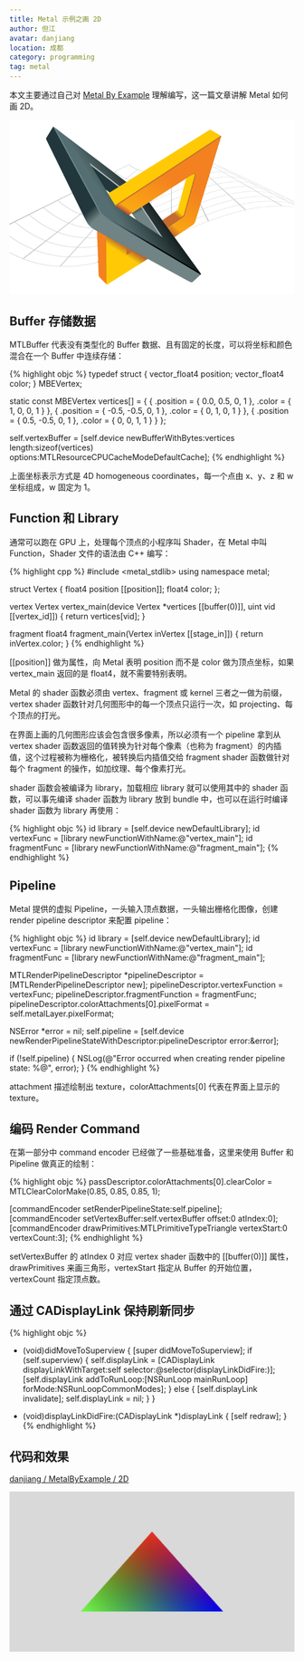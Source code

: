 ```yaml
---
title: Metal 示例之画 2D
author: 但江
avatar: danjiang
location: 成都
category: programming
tag: metal
---
```


本文主要通过自己对 [Metal By Example](https://gumroad.com/l/metalbyexample) 理解编写，这一篇文章讲解 Metal 如何画 2D。

![Metal By Example Cover](/images/mbe-cover.png)

## Buffer 存储数据

MTLBuffer 代表没有类型化的 Buffer 数据、且有固定的长度，可以将坐标和颜色混合在一个 Buffer 中连续存储：

{% highlight objc %}
typedef struct {
  vector_float4 position;
  vector_float4 color;
} MBEVertex;

static const MBEVertex vertices[] = {
  { .position = {  0.0,  0.5, 0, 1 }, .color = { 1, 0, 0, 1 } },
  { .position = { -0.5, -0.5, 0, 1 }, .color = { 0, 1, 0, 1 } },
  { .position = {  0.5, -0.5, 0, 1 }, .color = { 0, 0, 1, 1 } }
};

self.vertexBuffer = [self.device newBufferWithBytes:vertices
                                             length:sizeof(vertices)
                                            options:MTLResourceCPUCacheModeDefaultCache];
{% endhighlight %}

上面坐标表示方式是 4D homogeneous coordinates，每一个点由 x、y、z 和 w 坐标组成，w 固定为 1。 

## Function 和 Library

通常可以跑在 GPU 上，处理每个顶点的小程序叫 Shader，在 Metal 中叫 Function，Shader 文件的语法由 C++ 编写：

{% highlight cpp %}
#include <metal_stdlib>
using namespace metal;

struct Vertex
{
  float4 position [[position]];
  float4 color;
};

vertex Vertex vertex_main(device Vertex *vertices [[buffer(0)]],
                          uint vid [[vertex_id]])
{
  return vertices[vid];
}

fragment float4 fragment_main(Vertex inVertex [[stage_in]])
{
  return inVertex.color;
}
{% endhighlight %}

[[position]] 做为属性，向 Metal 表明 position 而不是 color 做为顶点坐标，如果 vertex_main 返回的是 float4，就不需要特别表明。

Metal 的 shader 函数必须由 vertex、fragment 或 kernel 三者之一做为前缀，vertex shader 函数针对几何图形中的每一个顶点只运行一次，如 projecting、每个顶点的打光。

在界面上画的几何图形应该会包含很多像素，所以必须有一个 pipeline 拿到从 vertex shader 函数返回的值转换为针对每个像素（也称为 fragment）的内插值，这个过程被称为栅格化，被转换后内插值交给 fragment shader 函数做针对每个 fragment 的操作，如加纹理、每个像素打光。

shader 函数会被编译为 library，加载相应 library 就可以使用其中的 shader 函数，可以事先编译 shader 函数为 library 放到 bundle 中，也可以在运行时编译 shader 函数为 library 再使用：

{% highlight objc %}
id<MTLLibrary> library = [self.device newDefaultLibrary];
id<MTLFunction> vertexFunc = [library newFunctionWithName:@"vertex_main"];
id<MTLFunction> fragmentFunc = [library newFunctionWithName:@"fragment_main"];
{% endhighlight %}

## Pipeline

Metal 提供的虚拟 Pipeline，一头输入顶点数据，一头输出栅格化图像，创建 render pipeline descriptor 来配置 pipeline：

{% highlight objc %}
id<MTLLibrary> library = [self.device newDefaultLibrary];
id<MTLFunction> vertexFunc = [library newFunctionWithName:@"vertex_main"];
id<MTLFunction> fragmentFunc = [library newFunctionWithName:@"fragment_main"];

MTLRenderPipelineDescriptor *pipelineDescriptor = [MTLRenderPipelineDescriptor new];
pipelineDescriptor.vertexFunction = vertexFunc;
pipelineDescriptor.fragmentFunction = fragmentFunc;
pipelineDescriptor.colorAttachments[0].pixelFormat = self.metalLayer.pixelFormat;

NSError *error = nil;
self.pipeline = [self.device newRenderPipelineStateWithDescriptor:pipelineDescriptor
                                                            error:&error];

if (!self.pipeline) {
  NSLog(@"Error occurred when creating render pipeline state: %@", error);
}
{% endhighlight %}

attachment 描述绘制出 texture，colorAttachments[0] 代表在界面上显示的 texture。

## 编码 Render Command

在第一部分中 command encoder 已经做了一些基础准备，这里来使用 Buffer 和 Pipeline 做真正的绘制：

{% highlight objc %}
passDescriptor.colorAttachments[0].clearColor = MTLClearColorMake(0.85, 0.85, 0.85, 1);

[commandEncoder setRenderPipelineState:self.pipeline];
[commandEncoder setVertexBuffer:self.vertexBuffer offset:0 atIndex:0];
[commandEncoder drawPrimitives:MTLPrimitiveTypeTriangle vertexStart:0 vertexCount:3];
{% endhighlight %}

setVertexBuffer 的 atIndex 0 对应 vertex shader 函数中的 [[buffer(0)]] 属性，drawPrimitives 来画三角形，vertexStart 指定从 Buffer 的开始位置，vertexCount 指定顶点数。

## 通过 CADisplayLink 保持刷新同步

{% highlight objc %}
- (void)didMoveToSuperview {
  [super didMoveToSuperview];
  if (self.superview) {
    self.displayLink = [CADisplayLink displayLinkWithTarget:self selector:@selector(displayLinkDidFire:)];
    [self.displayLink addToRunLoop:[NSRunLoop mainRunLoop] forMode:NSRunLoopCommonModes];
  } else {
    [self.displayLink invalidate];
    self.displayLink = nil;
  }
}

- (void)displayLinkDidFire:(CADisplayLink *)displayLink {
  [self redraw];
}
{% endhighlight %}

## 代码和效果

[danjiang / MetalByExample / 2D](https://github.com/danjiang/MetalByExample/tree/2d)

![Metal By Example 2D Result](/images/mbe-2d-result.png)
